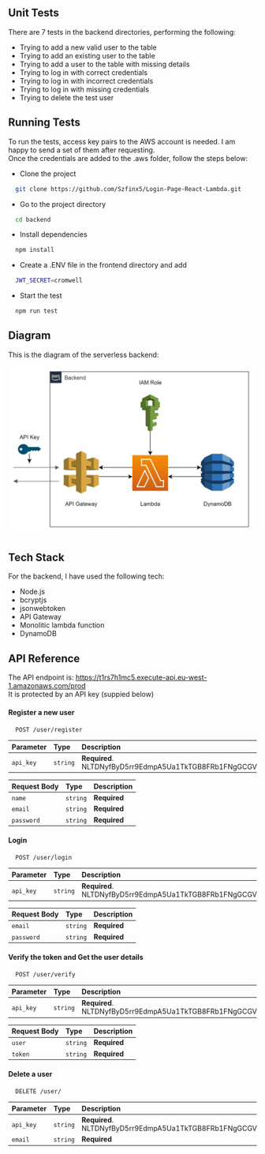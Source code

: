 
## Unit Tests

There are 7 tests in the backend directories, performing the following:       
 
 - Trying to add a new valid user to the table
 - Trying to add an existing user to the table
 - Trying to add a user to the table with missing details
 - Trying to log in with correct credentials
 - Trying to log in with incorrect credentials
 - Trying to log in with missing credentials
 - Trying to delete the test user

## Running Tests
To run the tests, access key pairs to the AWS account is needed. I am happy to send a set of them after requesting.   
Once the credentials are added to the .aws folder, follow the steps below:   

- Clone the project

```bash
  git clone https://github.com/Szfinx5/Login-Page-React-Lambda.git
```

- Go to the project directory

```bash
  cd backend
```

- Install dependencies

```bash
  npm install
```

- Create a .ENV file in the frontend directory and add

```bash
  JWT_SECRET=cromwell
```

- Start the test

```bash
  npm run test
```


## Diagram
This is the diagram of the serverless backend:

![Diagram](https://github.com/Szfinx5/Login-Page-React-Lambda/blob/main/img/diagrambe.JPG)








## Tech Stack

For the backend, I have used the following tech:
- Node.js
- bcryptjs
- jsonwebtoken
- API Gateway
- Monolitic lambda function
- DynamoDB





## API Reference

The API endpoint is: https://t1rs7h1mc5.execute-api.eu-west-1.amazonaws.com/prod    
It is protected by an API key (suppied below)

#### Register a new user

```http
  POST /user/register
```

| Parameter | Type     | Description                |
| :-------- | :------- | :------------------------- |
| `api_key` | `string` | **Required**. NLTDNyfByD5rr9EdmpA5Ua1TkTGB8FRb1FNgGCGV |

| Request Body | Type     | Description                |
| :-------- | :------- | :------------------------- |
| `name` | `string` | **Required** |
| `email` | `string` | **Required** |
| `password` | `string` | **Required** |

#### Login

```http
  POST /user/login
```
| Parameter | Type     | Description                |
| :-------- | :------- | :------------------------- |
| `api_key` | `string` | **Required**. NLTDNyfByD5rr9EdmpA5Ua1TkTGB8FRb1FNgGCGV |

| Request Body | Type     | Description                       |
| :-------- | :------- | :-------------------------------- |
| `email` | `string` | **Required** |
| `password` | `string` | **Required** |

#### Verify the token and Get the user details

```http
  POST /user/verify
```
| Parameter | Type     | Description                |
| :-------- | :------- | :------------------------- |
| `api_key` | `string` | **Required**. NLTDNyfByD5rr9EdmpA5Ua1TkTGB8FRb1FNgGCGV |

| Request Body | Type     | Description                       |
| :-------- | :------- | :-------------------------------- |
| `user` | `string` | **Required** |
| `token` | `string` | **Required** |

#### Delete a user

```http
  DELETE /user/
```
| Parameter | Type     | Description                |
| :-------- | :------- | :------------------------- |
| `api_key` | `string` | **Required**. NLTDNyfByD5rr9EdmpA5Ua1TkTGB8FRb1FNgGCGV |
| `email` | `string` | **Required** |

